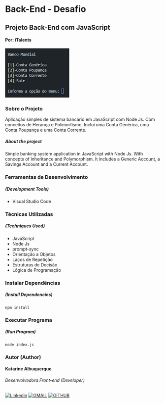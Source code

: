 # Back-End - Desafio
## Projeto Back-End com JavaScript
#### Por:  iTalents

![Conta Bancária](./banner.png "Conta Bancária")

### Sobre o Projeto

Aplicação simples de sistema bancário em JavaScript com Node Js. Com conceitos de Herança e Polimorfismo. Inclui uma Conta Genérica, uma Conta Poupança e uma Conta Corrente.

##### About the project

Simple banking system application in JavaScript with Node Js. With concepts of Inheritance and Polymorphism. It includes a Generic Account, a Savings Account and a Current Account.

### Ferramentas de Desenvolvimento
##### (Development Tools)

* Visual Studio Code

### Técnicas Utilizadas
##### (Techniques Used)

* JavaScript
* Node Js
* prompt-sync
* Orientação a Objetos
* Laços de Repetição
* Estruturas de Decisão
* Lógica de Programação

### Instalar Dependências
##### (Install Dependencies)

``
npm install
``
### Executar Programa
##### (Run Program)

``
node index.js
``
### Autor (Author)
#### Katarine Albuquerque
###### Desenvolvedora Front-end (Developer)
[![Linkedin](https://img.shields.io/badge/LinkedIn-2A00FF?style=for-the-badge&logo=linkedin&logoColor=white&labelColor=whithe)](https://www.linkedin.com/in/katarine-albuquerque/) [![GMAIL](https://img.shields.io/badge/-Gmail-E34C26?style=for-the-badge&logo=gmail&logoColor=white&labelColor=whithe)](mailto:kba.2879@gmail.com)  [![GITHUB](https://img.shields.io/badge/GitHub-41B883?style=for-the-badge&logo=github&logoColor=white&labelColor=whithe)](https://github.com/katarine-bez-albuquerque)

